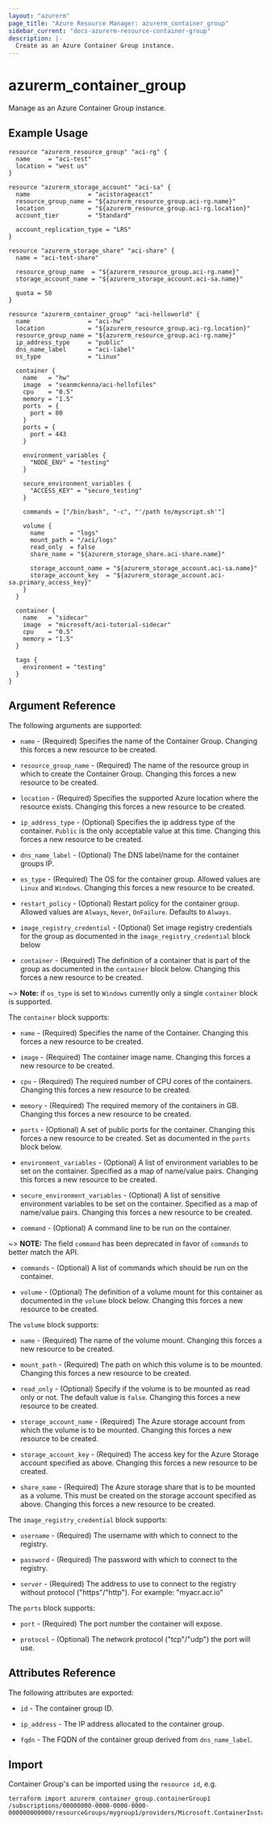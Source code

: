 ```yaml
---
layout: "azurerm"
page_title: "Azure Resource Manager: azurerm_container_group"
sidebar_current: "docs-azurerm-resource-container-group"
description: |-
  Create as an Azure Container Group instance.
---
```


# azurerm_container_group

Manage as an Azure Container Group instance.

## Example Usage

```hcl
resource "azurerm_resource_group" "aci-rg" {
  name     = "aci-test"
  location = "west us"
}

resource "azurerm_storage_account" "aci-sa" {
  name                = "acistorageacct"
  resource_group_name = "${azurerm_resource_group.aci-rg.name}"
  location            = "${azurerm_resource_group.aci-rg.location}"
  account_tier        = "Standard"

  account_replication_type = "LRS"
}

resource "azurerm_storage_share" "aci-share" {
  name = "aci-test-share"

  resource_group_name  = "${azurerm_resource_group.aci-rg.name}"
  storage_account_name = "${azurerm_storage_account.aci-sa.name}"

  quota = 50
}

resource "azurerm_container_group" "aci-helloworld" {
  name                = "aci-hw"
  location            = "${azurerm_resource_group.aci-rg.location}"
  resource_group_name = "${azurerm_resource_group.aci-rg.name}"
  ip_address_type     = "public"
  dns_name_label      = "aci-label"
  os_type             = "Linux"

  container {
    name   = "hw"
    image  = "seanmckenna/aci-hellofiles"
    cpu    = "0.5"
    memory = "1.5"
    ports  = {
      port = 80
    }
    ports = {
      port = 443 
    }

    environment_variables {
      "NODE_ENV" = "testing"
    }

    secure_environment_variables {
      "ACCESS_KEY" = "secure_testing"
    }

    commands = ["/bin/bash", "-c", "'/path to/myscript.sh'"]

    volume {
      name       = "logs"
      mount_path = "/aci/logs"
      read_only  = false
      share_name = "${azurerm_storage_share.aci-share.name}"

      storage_account_name = "${azurerm_storage_account.aci-sa.name}"
      storage_account_key  = "${azurerm_storage_account.aci-sa.primary_access_key}"
    }
  }

  container {
    name   = "sidecar"
    image  = "microsoft/aci-tutorial-sidecar"
    cpu    = "0.5"
    memory = "1.5"
  }

  tags {
    environment = "testing"
  }
}
```

## Argument Reference

The following arguments are supported:

* `name` - (Required) Specifies the name of the Container Group. Changing this forces a new resource to be created.

* `resource_group_name` - (Required) The name of the resource group in which to create the Container Group. Changing this forces a new resource to be created.

* `location` - (Required) Specifies the supported Azure location where the resource exists. Changing this forces a new resource to be created.

* `ip_address_type` - (Optional) Specifies the ip address type of the container. `Public` is the only acceptable value at this time. Changing this forces a new resource to be created.

* `dns_name_label` - (Optional) The DNS label/name for the container groups IP.

* `os_type` - (Required) The OS for the container group. Allowed values are `Linux` and `Windows`. Changing this forces a new resource to be created.

* `restart_policy` - (Optional) Restart policy for the container group. Allowed values are `Always`, `Never`, `OnFailure`. Defaults to `Always`.

* `image_registry_credential` - (Optional) Set image registry credentials for the group as documented in the `image_registry_credential` block below

* `container` - (Required) The definition of a container that is part of the group as documented in the `container` block below. Changing this forces a new resource to be created.

~> **Note:** if `os_type` is set to `Windows` currently only a single `container` block is supported.

The `container` block supports:

* `name` - (Required) Specifies the name of the Container. Changing this forces a new resource to be created.

* `image` - (Required) The container image name. Changing this forces a new resource to be created.

* `cpu` - (Required) The required number of CPU cores of the containers. Changing this forces a new resource to be created.

* `memory` - (Required) The required memory of the containers in GB. Changing this forces a new resource to be created.

* `ports` - (Optional) A set of public ports for the container. Changing this forces a new resource to be created. Set as documented in the `ports` block below.

* `environment_variables` - (Optional) A list of environment variables to be set on the container. Specified as a map of name/value pairs. Changing this forces a new resource to be created.

* `secure_environment_variables` - (Optional) A list of sensitive environment variables to be set on the container. Specified as a map of name/value pairs. Changing this forces a new resource to be created.

* `command` - (Optional) A command line to be run on the container.

~> **NOTE:** The field `command` has been deprecated in favor of `commands` to better match the API.

* `commands` - (Optional) A list of commands which should be run on the container.

* `volume` - (Optional) The definition of a volume mount for this container as documented in the `volume` block below. Changing this forces a new resource to be created.

The `volume` block supports:

* `name` - (Required) The name of the volume mount. Changing this forces a new resource to be created.

* `mount_path` - (Required) The path on which this volume is to be mounted. Changing this forces a new resource to be created.

* `read_only` - (Optional) Specify if the volume is to be mounted as read only or not. The default value is `false`. Changing this forces a new resource to be created.

* `storage_account_name` - (Required) The Azure storage account from which the volume is to be mounted. Changing this forces a new resource to be created.

* `storage_account_key` - (Required) The access key for the Azure Storage account specified as above. Changing this forces a new resource to be created.

* `share_name` - (Required) The Azure storage share that is to be mounted as a volume. This must be created on the storage account specified as above. Changing this forces a new resource to be created.

The `image_registry_credential` block supports:

* `username` - (Required) The username with which to connect to the registry.

* `password` - (Required) The password with which to connect to the registry.

* `server` - (Required) The address to use to connect to the registry without protocol ("https"/"http"). For example: "myacr.acr.io"

The `ports` block supports:

* `port` - (Required) The port number the container will expose.

* `protocol` - (Optional) The network protocol ("tcp"/"udp") the port will use.

## Attributes Reference

The following attributes are exported:

* `id` - The container group ID.

* `ip_address` - The IP address allocated to the container group.

* `fqdn` - The FQDN of the container group derived from `dns_name_label`.

## Import

Container Group's can be imported using the `resource id`, e.g.

```shell
terraform import azurerm_container_group.containerGroup1 /subscriptions/00000000-0000-0000-0000-000000000000/resourceGroups/mygroup1/providers/Microsoft.ContainerInstance/containerGroups/myContainerGroup1
```
